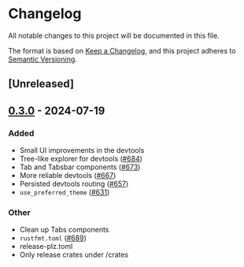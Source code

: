 # Changelog
All notable changes to this project will be documented in this file.

The format is based on [Keep a Changelog](https://keepachangelog.com/en/1.0.0/),
and this project adheres to [Semantic Versioning](https://semver.org/spec/v2.0.0.html).

## [Unreleased]

## [0.3.0](https://github.com/ShabbirHasan1/freya/compare/freya-devtools-v0.2.1...freya-devtools-v0.3.0) - 2024-07-19

### Added
- Small UI improvements in the devtools
- Tree-like explorer for devtools ([#684](https://github.com/ShabbirHasan1/freya/pull/684))
- Tab and Tabsbar components ([#673](https://github.com/ShabbirHasan1/freya/pull/673))
- More reliable devtools ([#667](https://github.com/ShabbirHasan1/freya/pull/667))
- Persisted devtools routing ([#657](https://github.com/ShabbirHasan1/freya/pull/657))
- `use_preferred_theme` ([#631](https://github.com/ShabbirHasan1/freya/pull/631))

### Other
- Clean up Tabs components
- `rustfmt.toml` ([#689](https://github.com/ShabbirHasan1/freya/pull/689))
- release-plz.toml
- Only release crates under /crates
